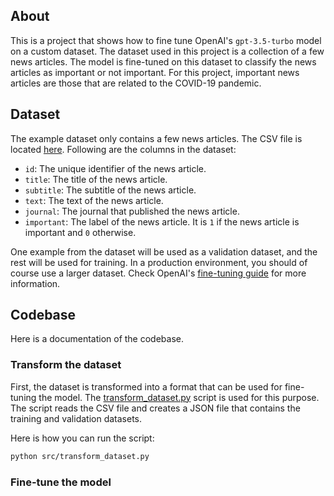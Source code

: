 ## About

This is a project that shows how to fine tune OpenAI's `gpt-3.5-turbo` model on a custom dataset. The dataset used in this project is a collection of a few news articles. The model is fine-tuned on this dataset to classify the news articles as important or not important. For this project, important news articles are those that are related to the COVID-19 pandemic.

## Dataset

The example dataset only contains a few news articles. The CSV file is located [here](./data/news.csv). Following are the columns in the dataset:

- `id`: The unique identifier of the news article.
- `title`: The title of the news article.
- `subtitle`: The subtitle of the news article.
- `text`: The text of the news article.
- `journal`: The journal that published the news article.
- `important`: The label of the news article. It is `1` if the news article is important and `0` otherwise.

One example from the dataset will be used as a validation dataset, and the rest will be used for training. In a production environment, you should of course use a larger dataset. Check OpenAI's [fine-tuning guide](https://platform.openai.com/docs/guides/fine-tuning/preparing-your-dataset) for more information.

## Codebase

Here is a documentation of the codebase.

### Transform the dataset

First, the dataset is transformed into a format that can be used for fine-tuning the model. The [transform_dataset.py](./src/transform_dataset.py) script is used for this purpose. The script reads the CSV file and creates a JSON file that contains the training and validation datasets.

Here is how you can run the script:

```bash
python src/transform_dataset.py
```

### Fine-tune the model
